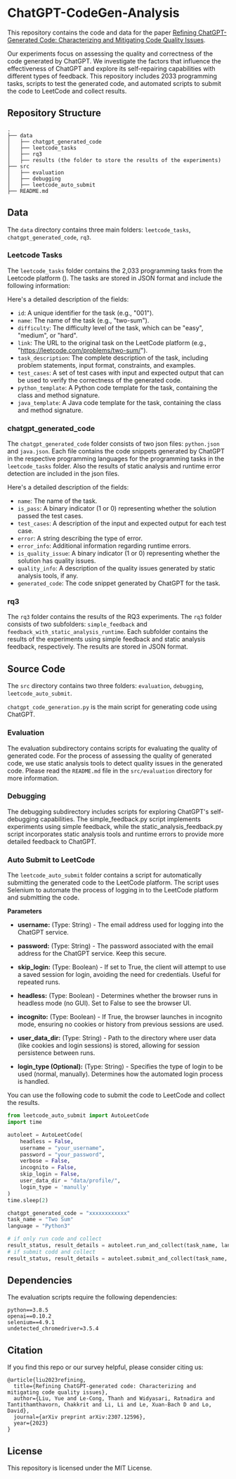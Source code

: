 # ChatGPT-CodeGen-Analysis
This repository contains the code and data for the paper [Refining ChatGPT-Generated Code: Characterizing and Mitigating Code Quality Issues](https://arxiv.org/abs/2307.12596). 

Our experiments focus on assessing the quality and correctness of the code generated by ChatGPT. We investigate the factors that influence the effectiveness of ChatGPT and explore its self-repairing capabilities with different types of feedback. This repository includes 2033 programming tasks, scripts to test the generated code, and automated scripts to submit the code to LeetCode and collect results.


## Repository Structure

```
.
├── data
│   ├── chatgpt_generated_code
│   ├── leetcode_tasks 
│   ├── rq3
│   ├── results (the folder to store the results of the experiments)
├── src
│   ├── evaluation
│   ├── debugging
│   ├── leetcode_auto_submit
├── README.md
```

## Data
The `data` directory contains three main folders: `leetcode_tasks`, `chatgpt_generated_code`, `rq3`.

### Leetcode Tasks
The `leetcode_tasks` folder contains the 2,033 programming tasks from the Leetcode platform (). The tasks are stored in JSON format and include the following information:

Here's a detailed description of the fields:

- `id`: A unique identifier for the task (e.g., "001").
- `name`: The name of the task (e.g., "two-sum").
- `difficulty`: The difficulty level of the task, which can be "easy", "medium", or "hard".
- `link`: The URL to the original task on the LeetCode platform (e.g., "https://leetcode.com/problems/two-sum/").
- `task_description`: The complete description of the task, including problem statements, input format, constraints, and examples.
- `test_cases`: A set of test cases with input and expected output that can be used to verify the correctness of the generated code.
- `python_template`: A Python code template for the task, containing the class and method signature.
- `java_template`: A Java code template for the task, containing the class and method signature.


### chatgpt_generated_code
The `chatgpt_generated_code` folder consists of two json files: `python.json` and `java.json`. Each file contains the code snippets generated by ChatGPT in the respective programming languages for the programming tasks in the `leetcode_tasks` folder. Also the results of static analysis and runtime error detection are included in the json files.

Here's a detailed description of the fields:
- `name`: The name of the task.
- `is_pass`: A binary indicator (1 or 0) representing whether the solution passed the test cases.
- `test_cases`: A description of the input and expected output for each test case.
- `error`: A string describing the type of error.
- `error_info`: Additional information regarding runtime errors.
- `is_quality_issue`: A binary indicator (1 or 0) representing whether the solution has quality issues.
- `quality_info`: A description of the quality issues generated by static analysis tools, if any.
- `generated_code`: The code snippet generated by ChatGPT for the task.

### rq3
The `rq3` folder contains the results of the RQ3 experiments. The `rq3` folder consists of two subfolders: `simple_feedback` and `feedback_with_static_analysis_runtime`. Each subfolder contains the results of the experiments using simple feedback and static analysis feedback, respectively. The results are stored in JSON format.


## Source Code
The `src` directory contains two three folders: `evaluation`, `debugging`, `leetcode_auto_submit`.

`chatgpt_code_generation.py` is the main script for generating code using ChatGPT. 


### Evaluation
The evaluation subdirectory contains scripts for evaluating the quality of generated code. For the process of assessing the quality of generated code, we use static analysis tools to detect quality issues in the generated code. Please read the ```README.md``` file in the ```src/evaluation``` directory for more information.

### Debugging
The debugging subdirectory includes scripts for exploring ChatGPT's self-debugging capabilities. The simple_feedback.py script implements experiments using simple feedback, while the static_analysis_feedback.py script incorporates static analysis tools and runtime errors to provide more detailed feedback to ChatGPT.


### Auto Submit to LeetCode 
The `leetcode_auto_submit` folder contains a script for automatically submitting the generated code to the LeetCode platform. The script uses Selenium to automate the process of logging in to the LeetCode platform and submitting the code.

**Parameters**

- **username:** (Type: String) - The email address used for logging into the ChatGPT service.

- **password:** (Type: String) - The password associated with the email address for the ChatGPT service. Keep this secure.

- **skip_login:** (Type: Boolean) - If set to True, the client will attempt to use a saved session for login, avoiding the need for credentials. Useful for repeated runs.

- **headless:** (Type: Boolean) - Determines whether the browser runs in headless mode (no GUI). Set to False to see the browser UI.

- **incognito:** (Type: Boolean) - If True, the browser launches in incognito mode, ensuring no cookies or history from previous sessions are used.

- **user_data_dir:** (Type: String) - Path to the directory where user data (like cookies and login sessions) is stored, allowing for session persistence between runs.

- **login_type (Optional):** (Type: String) - Specifies the type of login to be used (normal, manually). Determines how the automated login process is handled.

You can use the following code to submit the code to LeetCode and collect the results.
```python
from leetcode_auto_submit import AutoLeetCode
import time

autoleet = AutoLeetCode(
    headless = False,
    username = "your_username",
    password = "your_password",
    verbose = False,
    incognito = False,
    skip_login = False,
    user_data_dir = "data/profile/",
    login_type = 'manully'
)
time.sleep(2)

chatgpt_generated_code = "xxxxxxxxxxxx"
task_name = "Two Sum"
language = "Python3"

# if only run code and collect
result_status, result_details = autoleet.run_and_collect(task_name, language, chatgpt_generated_code)
# if submit codd and collect
result_status, result_details = autoleet.submit_and_collect(task_name, language, chatgpt_generated_code)
```


## Dependencies
The evaluation scripts require the following dependencies:

```
python==3.8.5
openai==0.10.2
selenium==4.9.1
undetected_chromedriver=3.5.4
```


## Citation

If you find this repo or our survey helpful, please consider citing us:

```
@article{liu2023refining,
  title={Refining ChatGPT-generated code: Characterizing and mitigating code quality issues},
  author={Liu, Yue and Le-Cong, Thanh and Widyasari, Ratnadira and Tantithamthavorn, Chakkrit and Li, Li and Le, Xuan-Bach D and Lo, David},
  journal={arXiv preprint arXiv:2307.12596},
  year={2023}
}
```


## License
This repository is licensed under the MIT License. 